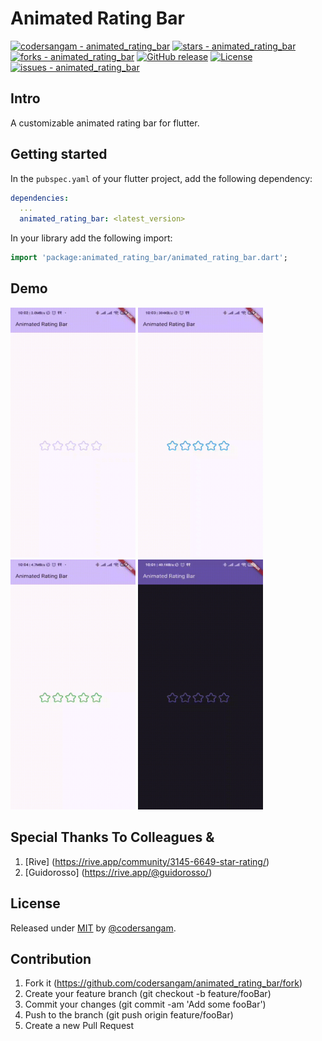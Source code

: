 # Animated Rating Bar
[![codersangam - animated_rating_bar](https://img.shields.io/static/v1?label=codersangam&message=animated_rating_bar&color=green&logo=github)](https://github.com/codersangam/animated_rating_bar "Go to GitHub repo")
[![stars - animated_rating_bar](https://img.shields.io/github/stars/codersangam/animated_rating_bar?style=social)](https://github.com/codersangam/animated_rating_bar)
[![forks - animated_rating_bar](https://img.shields.io/github/forks/codersangam/animated_rating_bar?style=social)](https://github.com/codersangam/animated_rating_bar)
[![GitHub release](https://img.shields.io/github/release/codersangam/animated_rating_bar?include_prereleases=&sort=semver&color=purple)](https://github.com/codersangam/animated_rating_bar/releases/)
[![License](https://img.shields.io/badge/License-MIT-purple)](#license)
[![issues - animated_rating_bar](https://img.shields.io/github/issues/codersangam/animated_rating_bar)](https://github.com/codersangam/animated_rating_bar/issues)

## Intro
A customizable animated rating bar for flutter.
## Getting started

In the `pubspec.yaml` of your flutter project, add the following dependency:

```yaml
dependencies:
  ...
  animated_rating_bar: <latest_version>
```

In your library add the following import:

```dart
import 'package:animated_rating_bar/animated_rating_bar.dart';
```

## Demo
<p float="left">
<img src="assets/demo1.gif" width="200" height="400" />
<img src="assets/demo2.gif" width="200" height="400" />
<img src="assets/demo3.gif" width="200" height="400" />
<img src="assets/dark_mode.gif" width="200" height="400" />
  </p>

## Special Thanks To Colleagues & 
1. [Rive] (https://rive.app/community/3145-6649-star-rating/)
2. [Guidorosso] (https://rive.app/@guidorosso/)

## License

Released under [MIT](/LICENSE) by [@codersangam](https://github.com/codersangam).

## Contribution

1. Fork it (https://github.com/codersangam/animated_rating_bar/fork)
2. Create your feature branch (git checkout -b feature/fooBar)
3. Commit your changes (git commit -am 'Add some fooBar')
4. Push to the branch (git push origin feature/fooBar)
5. Create a new Pull Request
